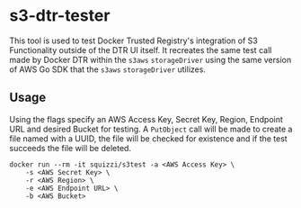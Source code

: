 # s3-dtr-tester
This tool is used to test Docker Trusted Registry's integration of S3 Functionality outside of the DTR UI itself.  It recreates the same test call made by Docker DTR within the `s3aws` `storageDriver` using the same version of AWS Go SDK that the `s3aws` `storageDriver` utilizes.


## Usage
Using the flags specify an AWS Access Key, Secret Key, Region, Endpoint URL and desired Bucket for testing.  A `PutObject` call will be made to create a file named with a UUID, the file will be checked for existence and if the test succeeds the file will be deleted.
```
docker run --rm -it squizzi/s3test -a <AWS Access Key> \
    -s <AWS Secret Key> \
    -r <AWS Region> \
    -e <AWS Endpoint URL> \
    -b <AWS Bucket>
```
